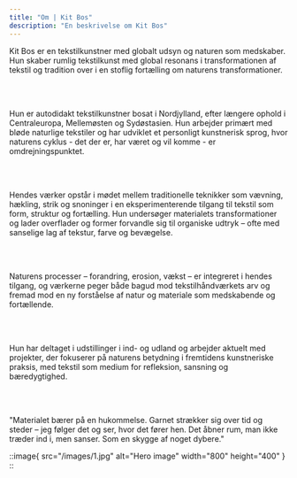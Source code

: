 ```yaml
---
title: "Om | Kit Bos"
description: "En beskrivelse om Kit Bos"
---
```


<div class="item">
  <div class="content">
    <p>
    Kit Bos er en tekstilkunstner med globalt udsyn og naturen som medskaber. Hun skaber rumlig tekstilkunst med global resonans i transformationen af tekstil og tradition over i en stoflig fortælling om naturens transformationer.

<br><br>

Hun er autodidakt tekstilkunstner bosat i Nordjylland, efter længere ophold i Centraleuropa, Mellemøsten og Sydøstasien. Hun arbejder primært med bløde naturlige tekstiler og har udviklet et personligt kunstnerisk sprog, hvor naturens cyklus - det der er, har været og vil komme - er omdrejningspunktet.

<br><br>

Hendes værker opstår i mødet mellem traditionelle teknikker som vævning, hækling, strik og snoninger i en eksperimenterende tilgang til tekstil som form, struktur og fortælling. Hun undersøger materialets transformationer og lader overflader og former forvandle sig til organiske udtryk – ofte med sanselige lag af tekstur, farve og bevægelse.

<br><br>

Naturens processer – forandring, erosion, vækst – er integreret i hendes tilgang, og værkerne peger både bagud mod tekstilhåndværkets arv og fremad mod en ny forståelse af natur og materiale som medskabende og fortællende.

<br><br>

Hun har deltaget i udstillinger i ind- og udland og arbejder aktuelt med projekter, der fokuserer på naturens betydning i fremtidens kunstneriske praksis, med tekstil som medium for refleksion, sansning og bæredygtighed.

<br><br>

"Materialet bærer på en hukommelse. Garnet strækker sig over tid og steder – jeg følger det og ser, hvor det fører hen. Det åbner rum, man ikke træder ind i, men sanser. Som en skygge af noget dybere."

</p>
  </div>

  <div class="image-container">

::image{ src="/images/1.jpg" alt="Hero image" width="800" height="400" }
::

  </div>
</div>
